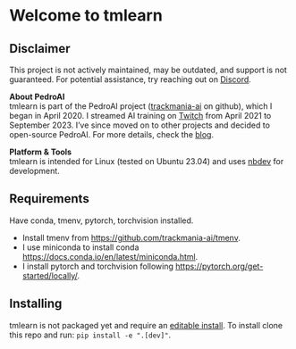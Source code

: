 # Welcome to tmlearn


<!-- WARNING: THIS FILE WAS AUTOGENERATED! DO NOT EDIT! -->

## Disclaimer

This project is not actively maintained, may be outdated, and support is
not guaranteed. For potential assistance, try reaching out on
[Discord](https://discord.gg/cQyC4ydY).

**About PedroAI**  
tmlearn is part of the PedroAI project
([trackmania-ai](https://github.com/trackmania-ai) on github), which I
began in April 2020. I streamed AI training on
[Twitch](https://www.twitch.tv/pedroaitm) from April 2021 to September
2023. I’ve since moved on to other projects and decided to open-source
PedroAI. For more details, check the
[blog](https://www.trackmania.ai/blog/).

**Platform & Tools**  
tmlearn is intended for Linux (tested on Ubuntu 23.04) and uses
[nbdev](https://nbdev.fast.ai/getting_started.html) for development.

## Requirements

Have conda, tmenv, pytorch, torchvision installed.

- Install tmenv from https://github.com/trackmania-ai/tmenv.
- I use miniconda to install conda
  https://docs.conda.io/en/latest/miniconda.html.
- I install pytorch and torchvision following
  https://pytorch.org/get-started/locally/.

## Installing

tmlearn is not packaged yet and require an [editable
install](https://stackoverflow.com/questions/35064426/when-would-the-e-editable-option-be-useful-with-pip-install).
To install clone this repo and run: `pip install -e ".[dev]"`.
